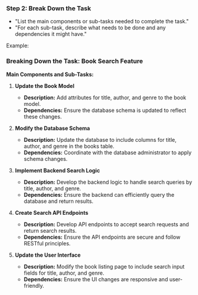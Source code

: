 ### Step 2: Break Down the Task
- "List the main components or sub-tasks needed to complete the task."
- "For each sub-task, describe what needs to be done and any dependencies it might have."

Example:
### Breaking Down the Task: Book Search Feature

**Main Components and Sub-Tasks:**

1. **Update the Book Model**
   - **Description:** Add attributes for title, author, and genre to the book model.
   - **Dependencies:** Ensure the database schema is updated to reflect these changes.

2. **Modify the Database Schema**
   - **Description:** Update the database to include columns for title, author, and genre in the books table.
   - **Dependencies:** Coordinate with the database administrator to apply schema changes.

3. **Implement Backend Search Logic**
   - **Description:** Develop the backend logic to handle search queries by title, author, and genre.
   - **Dependencies:** Ensure the backend can efficiently query the database and return results.

4. **Create Search API Endpoints**
   - **Description:** Develop API endpoints to accept search requests and return search results.
   - **Dependencies:** Ensure the API endpoints are secure and follow RESTful principles.

5. **Update the User Interface**
   - **Description:** Modify the book listing page to include search input fields for title, author, and genre.
   - **Dependencies:** Ensure the UI changes are responsive and user-friendly.